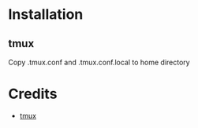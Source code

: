 # Installation
## tmux
Copy .tmux.conf and .tmux.conf.local to home directory



# Credits
* [tmux](https://github.com/gpakosz/.tmux)
